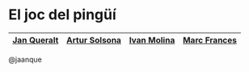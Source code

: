 # El joc del pingüí

| [Jan Queralt](https://github.com/jaanque) | [Artur Solsona](https://github.com/aaartur23) | [Ivan Molina](https://github.com/IvanMolinaAguayo) | [Marc Frances](https://github.com/MarcFrancesCharles) |
|-------------------------------------------|-----------------------------------------------|--------------------------------------------------|------------------------------------------------------|

@jaanque
